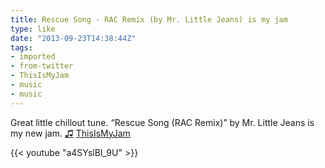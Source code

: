 ```yaml
---
title: Rescue Song - RAC Remix (by Mr. Little Jeans) is my jam
type: like
date: "2013-09-23T14:38:44Z"
tags:
- imported
- from-twitter
- ThisIsMyJam
- music
- music
---
```

Great little chillout tune. “Rescue Song (RAC Remix)” by Mr. Little Jeans is my new jam. [♫](https://t.thisismyjam.com/jphastings/_6sxhvi1) [ThisIsMyJam](/tags/thisismyjam)

{{< youtube "a4SYslBI_9U" >}}
